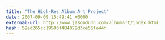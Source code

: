 ```yaml
---
title: "The High-Res Album Art Project"
date: 2007-09-09 15:49:41 +0000
external-url: http://www.jasondunn.com/albumart/index.html
hash: 52ed265cc19593f484879d3ce55fe44f
---
```



